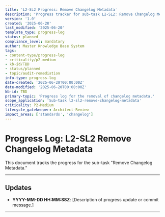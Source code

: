 ```yaml
---
title: 'L2-SL2 Progress: Remove Changelog Metadata'
description: 'Progress tracker for sub-task L2-SL2: Remove Changelog Metadata'
version: '1.0'
created: '2025-06-20'
last_modified: '2025-06-20'
template_type: progress-log
status: planned
compliance_level: mandatory
author: Master Knowledge Base System
tags:
- content-type/progress-log
- criticality/p2-medium
- kb-id/TBD
- status/planned
- topic/audit-remediation
info-type: progress-log
date-created: '2025-06-20T00:00:00Z'
date-modified: '2025-06-20T00:00:00Z'
kb-id: TBD
primary-topic: 'Progress log for the removal of changelog metadata.'
scope_application: 'Sub-task l2-sl2-remove-changelog-metadata'
criticality: P2-Medium
lifecycle_gatekeeper: Architect-Review
impact_areas: ['standards', 'changelog']
---
```

# Progress Log: L2-SL2 Remove Changelog Metadata

This document tracks the progress for the sub-task "Remove Changelog Metadata."

---
## Updates

*   **YYYY-MM-DD HH:MM:SSZ**: [Description of progress update or commit message.]

--- 